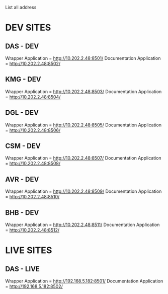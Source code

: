 List all address

# DEV SITES

## DAS - DEV
Wrapper Application         = http://10.202.2.48:8501/
Documentation Application   = http://10.202.2.48:8502/
## KMG - DEV
Wrapper Application         = http://10.202.2.48:8503/
Documentation Application   = http://10.202.2.48:8504/
## DGL - DEV
Wrapper Application         = http://10.202.2.48:8505/
Documentation Application   = http://10.202.2.48:8506/
## CSM - DEV
Wrapper Application         = http://10.202.2.48:8507/
Documentation Application   = http://10.202.2.48:8508/
## AVR - DEV
Wrapper Application         = http://10.202.2.48:8509/
Documentation Application   = http://10.202.2.48:8510/
## BHB - DEV
Wrapper Application         = http://10.202.2.48:8511/
Documentation Application   = http://10.202.2.48:8512/

# LIVE SITES

## DAS - LIVE
Wrapper Application         = http://192.168.5.182:8501/
Documentation Application   = http://192.168.5.182:8502/

